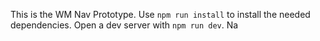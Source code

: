 This is the WM Nav Prototype. Use `npm run install` to install the needed dependencies. Open a dev server with `npm run dev`. Na